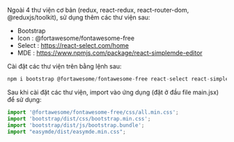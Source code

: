 Ngoài 4 thư viện cơ bản (redux, react-redux, react-router-dom, @reduxjs/toolkit), sử dụng thêm các thư viện sau:

- Bootstrap
- Icon : @fortawesome/fontawesome-free
- Select : https://react-select.com/home
- MDE : https://www.npmjs.com/package/react-simplemde-editor


Cài đặt các thư viện trên bằng lệnh sau:

```js
npm i bootstrap @fortawesome/fontawesome-free react-select react-simplemde-editor easymde
```


Sau khi cài đặt các thư viện, import vào ứng dụng (đặt ở đầu file main.jsx) để sử dụng:

```js
import '@fortawesome/fontawesome-free/css/all.min.css';
import 'bootstrap/dist/css/bootstrap.min.css';
import 'bootstrap/dist/js/bootstrap.bundle';
import "easymde/dist/easymde.min.css";
```
